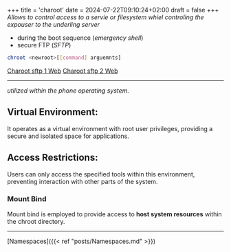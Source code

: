 +++
title = 'charoot'
date = 2024-07-22T09:10:24+02:00
draft = false
+++
*Allows to control access to  a servie or filesystem whiel controling the expouser to the underling server*
- during the boot sequence (*emergency shell*)
- secure FTP (*SFTP*)

```bash 
chroot <newroot>[[command] arguemnts]

```
[Charoot sftp 1 Web](https://www.redhat.com/sysadmin/set-linux-chroot-jails)
[Charoot sftp 2 Web](https://www.redhat.com/sysadmin/deeper-linux-chroot-jails)


----

*utilized within the phone operating system.*
## Virtual Environment: 
It operates as a virtual environment with root user privileges, providing a secure and isolated space for applications.
## Access Restrictions:
Users can only access the specified tools within this environment, preventing interaction with other parts of the system.

### Mount Bind
Mount bind is employed to provide access to **host system resources** within the chroot directory.


---
[Namespaces]({{< ref "posts/Namespaces.md" >}})
